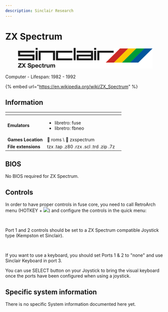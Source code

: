 ```yaml
---
description: Sinclair Research
---
```


# ZX Spectrum

<figure><img src="https://raw.githubusercontent.com/fabricecaruso/es-theme-carbon/52ff37c9e265587d006945a2ba695b5a962b3a3d/art/logos/zxspectrum.svg" alt=""><figcaption></figcaption></figure>

Computer - Lifespan: 1982 - 1992

{% embed url="https://en.wikipedia.org/wiki/ZX_Spectrum" %}

## Information

<table data-header-hidden><thead><tr><th></th><th></th><th data-hidden></th></tr></thead><tbody><tr><td><strong>Emulators</strong></td><td><ul><li>libretro: fuse</li><li>libretro: fbneo</li></ul></td><td></td></tr><tr><td><strong>Games Location</strong></td><td><span data-gb-custom-inline data-tag="emoji" data-code="1f4c1">📁</span> roms \ <span data-gb-custom-inline data-tag="emoji" data-code="1f4c2">📂</span> zxspectrum</td><td></td></tr><tr><td><strong>File extensions</strong></td><td>tzx .tap .z80 .rzx .scl .trd .zip .7z</td><td></td></tr></tbody></table>

## BIOS

No BIOS required for ZX Spectrum.

## Controls

In order to have proper controls in fuse core, you need to call RetroArch menu (HOTKEY + ![](<../../../../.gitbook/assets/image (1) (2) (1).png>)) and configure the controls in the quick menu:

<figure><img src="https://i.imgur.com/I8uusJl.png" alt=""><figcaption></figcaption></figure>

Port 1 and 2 controls should be set to a ZX Spectrum compatible Joystick type (Kempston et Sinclair).

<figure><img src="https://i.imgur.com/tCQKdy6.png" alt=""><figcaption></figcaption></figure>

If you want to use a keyboard, you should set Ports 1 & 2 to "none" and use Sinclair Keyboard in port 3.

You can use SELECT button on your Joystick to bring the visual keyboard once the ports have been configured when using a joystick.

## Specific system information

There is no specific System information documented here yet.
